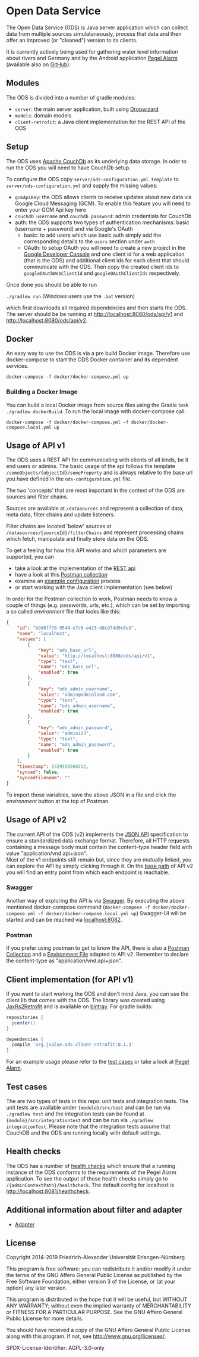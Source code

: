 # Open Data Service

The Open Data Service (ODS) is Java server application which can collect data from multiple sources simulataneously, process that data and then offer an improved (or "cleaned") version to its clients.

It is currently actively being used for gathering water level information about rivers and Germany and by the Android application [Pegel Alarm](http://pegelalarm.de) (available also on [GitHub](https://github.com/jvalue/hochwasser-app)).


## Modules

The ODS is divided into a number of gradle modules:

- `server`: the main server application, built using [Dropwizard](http://www.dropwizard.io/)
- `models`: domain models
- `client-retrofit`: a Java client implementation for the REST API of the ODS


## Setup

The ODS uses [Apache CouchDb](https://couchdb.apache.org/) as its underlying data storage. In oder to run the ODS you will need to have CouchDb setup.

To configure the ODS copy `server/ods-configuration.yml.template` to `server/ods-configuration.yml` and supply the missing values:

- `gcmApiKey`: the ODS allows clients to receive updates about new data via Google Cloud Messaging (GCM). To enable this feature you will need to enter your GCM Api key here
- `couchdb username` and `couchdb password`: admin credentials for CouchDb
- auth: the ODS supports two types of authentication mechanisms: basic (username + password) and via Google's OAuth
    - basic: to add users which use basic auth simply add the corresponding details to the `users` section under `auth`
    - OAuth: to setup OAuth you will need to create a new project in the [Google Developer Console](https://console.developers.google.com/) and one client id for a web application (that is the ODS) and additional client ids for each client that should communicate with the ODS. Then copy the created client ids to `googleOAuthWebClientId` and `googleOAuthClientIds` respectively.

Once done you should be able to run

`./gradlew run` (Windows users use the `.bat` version) 

which first downloads all required dependencies and then starts the ODS. The server should be be running at [http://localhost:8080/ods/api/v1](http://localhost:8080/ods/api/v1) and [http://localhost:8080/ods/api/v2](http://localhost:8080/ods/api/v2).

## Docker

An easy way to use the ODS is via a pre build Docker image.  Therefore use docker-compose to start the ODS Docker container and its dependent  services.

`docker-compose -f docker/docker-compose.yml up`

### Building a Docker Image
You can build a local Docker image from source files using the Gradle task `./gradlew dockerBuild`.
To run the local image with docker-compose call:

`docker-compose -f docker/docker-compose.yml -f docker/docker-compose.local.yml up`


## Usage of API v1

The ODS uses a REST API for communicating with clients of all kinds, be it end users or admins. The basic usage of the api follows the template `/someObjects/{objectId}/someProperty` and is always relative to the base url you have defined in the `ods-configuration.yml` file.

The two 'concepts' that are most important in the context of the ODS are sources and filter chains. 

Sources are available at `/datasources` and represent a collection of data, meta data, filter chains and update listeners.

Filter chains are located 'below' sources at `/datasources/{sourceId}/filterChains` and represent processing chains which fetch, manipulate and finally store data on the ODS.

To get a feeling for how this API works and which parameters are supported, you can

- take a look at the implementation of the [REST api](https://github.com/jvalue/open-data-service/tree/master/server/src/main/java/org/jvalue/ods/rest)
- have a look at this [Postman collection](https://www.getpostman.com/collections/25d694d4ba21348c5530)
- examine an [example configuration](./docs/configuration/PegelOnline-Example.md) process
- or start working with the Java client implementation (see below)

In order for the Postman collection to work, Postman needs to know a couple of things (e.g. passwords, urls, etc.), which can be set by importing a so called _environment_ file that looks like this:

```json
{
	"id": "b9d8ff70-9540-e7c6-e423-d8cd74d9c6e3",
	"name": "localhost",
	"values": [
		{
			"key": "ods_base_url",
			"value": "http://localhost:8080/ods/api/v1",
			"type": "text",
			"name": "ods_base_url",
			"enabled": true
		},
		{
			"key": "ods_admin_username",
			"value": "admin@adminland.com",
			"type": "text",
			"name": "ods_admin_username",
			"enabled": true
		},
		{
			"key": "ods_admin_password",
			"value": "admin123",
			"type": "text",
			"name": "ods_admin_password",
			"enabled": true
		}
	],
	"timestamp": 1429550360212,
	"synced": false,
	"syncedFilename": ""
}
```
To import those variables, save the above JSON in a file and click the _environment_ button at the top of Postman.

## Usage of API v2

The current API of the ODS (v2) implements the [JSON API](https://jsonapi.org/) specification to ensure a standardized data exchange format. Therefore, all HTTP requests containing a message body must contain the content-type header field with value "application/vnd.api+json".    
Most of the v1 endpoints still remain but, since they are mutually linked, you can explore the API by simply clicking through it. On the [base path](http://localhost:8080/ods/api/v2) of API v2 you will find an entry point from which each endpoint is reachable.  

### Swagger
Another way of exploring the API is via [Swagger](https://swagger.io/). By executing the above mentioned docker-compose command (`docker-compose -f docker/docker-compose.yml -f docker/docker-compose.local.yml up`) Swagger-UI will be started and can be reached via [localhost:8082](http://localhost:8082). 

### Postman
If you prefer using postman to get to know the API, there is also a [Postman Collection](https://www.getpostman.com/collections/53d098fd1c7bbba3ed93) and a [Environment File](http://s000.tinyupload.com/index.php?file_id=07946991616650479571) adapted to API v2. Remember to declare the content-type as "application/vnd.api+json".

## Client implementation (for API v1)

If you want to start working the ODS and don't mind Java, you can use the client lib that comes with the ODS. The library was created using [JaxRs2Retrofit](https://github.com/Maddoc42/JaxRs2Retrofit) and is available on [bintray](https://bintray.com/maddoc42/maven/ods/view). For gradle builds:

```groovy
repositories {
  jcenter()
}

dependencies {
  compile 'org.jvalue.ods:client-retrofit:0.1.3'
}
```

For an example usage please refer to the [test cases](https://github.com/jvalue/open-data-service/tree/master/client-retrofit/src/integrationtest/java/org/jvalue/ods/api) or take a look at [Pegel Alarm](https://github.com/jvalue/hochwasser-app).


## Test cases

The are two types of tests in this repo: unit tests and integration tests. The unit tests are available under `{module}/src/test` and can be run via `./gradlew test` and the integration tests can be found at `{module}/src/integrationtest` and can be run via `./gradlew integrationTest`. Please note that the integration tests assume that CouchDB and the ODS are running locally with default settings.


## Health checks

The ODS has a number of [health checks](https://dropwizard.github.io/dropwizard/getting-started.html#creating-a-health-check) which ensure that a running instance of the ODS conforms to the requirements of the Pegel Alarm application. To see the output of those health checks simply go to `/{adminContextPath}/healthcheck`. The default config for localhost is [http://localhost:8081/healthcheck](http://localhost:8081/healthcheck).


## Additional information about filter and adapter

- [Adapter](docs/adapter/Adapter.md)

## License
Copyright 2014-2019 Friedrich-Alexander Universität Erlangen-Nürnberg

This program is free software: you can redistribute it and/or modify
it under the terms of the GNU Affero General Public License as
published by the Free Software Foundation, either version 3 of the
License, or (at your option) any later version.

This program is distributed in the hope that it will be useful,
but WITHOUT ANY WARRANTY; without even the implied warranty of
MERCHANTABILITY or FITNESS FOR A PARTICULAR PURPOSE.  See the
GNU Affero General Public License for more details.

You should have received a copy of the GNU Affero General Public License
along with this program.  If not, see <http://www.gnu.org/licenses/>.

SPDX-License-Identifier: AGPL-3.0-only

